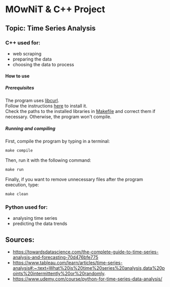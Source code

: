 # MOwNiT & C++ Project

## Topic: Time Series Analysis

### C++ used for:

- web scraping
- preparing the data
- choosing the data to process

#### How to use
##### Prerequisites
The program uses [libcurl](https://curl.se/libcurl/).  
Follow the instructions [here](https://curl.se/docs/install.html) to install it.  
Check the paths to the installed libraries in [Makefile](./src/web-scraping/Makefile) and correct them if necessary. Otherwise, the program won't compile.

##### Running and compiling
First, compile the program by typing in a terminal:
```makefile
make compile
```

Then, run it with the following command:
```makefile
make run
```

Finally, if you want to remove unnecessary files after the program execution, type:
```makefile
make clean
```
### Python used for:

- analysing time series
- predicting the data trends

## Sources:
- https://towardsdatascience.com/the-complete-guide-to-time-series-analysis-and-forecasting-70d476bfe775
- https://www.tableau.com/learn/articles/time-series-analysis#:~:text=What%20is%20time%20series%20analysis,data%20points%20intermittently%20or%20randomly.
- https://www.udemy.com/course/python-for-time-series-data-analysis/